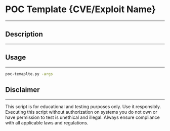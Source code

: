 # POC Template {CVE/Exploit Name}
---

## Description
---


## Usage
---
```bash
poc-temaplte.py -args
```

## Disclaimer
---
This script is for educational and testing purposes only. Use it responsibly. Executing this script without authorization on systems you do not own or have permission to test is unethical and illegal. Always ensure compliance with all applicable laws and regulations.


